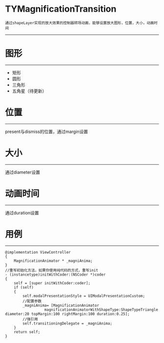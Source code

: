 # TYMagnificationTransition

    通过shapeLayer实现的放大效果的控制器转场动画，能够设置放大图形，位置，大小，动画时间
---
# 图形
---
* 矩形
* 圆形
* 三角形
* 五角星（待更新）
# 位置
---
present与dismiss的位置，通过margin设置

# 大小
---
通过diameter设置

# 动画时间
---
通过duration设置

# 用例
---
```oc
@implementation ViewController
{
    MagnificationAnimator * _magniAnima;
}
//重写初始化方法，如果你使用纯代码的方式，重写init
- (instancetype)initWithCoder:(NSCoder *)coder
{
    self = [super initWithCoder:coder];
    if (self)
    {
        self.modalPresentationStyle = UIModalPresentationCustom;
        //配置参数
        _magniAnima= [MagnificationAnimator
                  magnificationAnimatorWithShapeType:ShapeTypeTriangle diameter:20 topMargin:100 rightMargin:100 duration:0.25];
        //强引用
        self.transitioningDelegate = _magniAnima;
    }
    return self;
}
```
